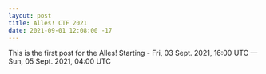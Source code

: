 ```yaml
---
layout: post
title: Alles! CTF 2021
date: 2021-09-01 12:08:00 -17
---
```


This is the first post for the Alles!
Starting - Fri, 03 Sept. 2021, 16:00 UTC — Sun, 05 Sept. 2021, 04:00 UTC